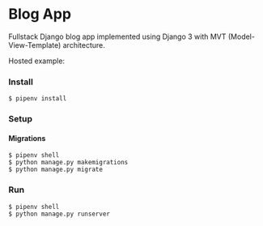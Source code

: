 # Blog App

Fullstack Django blog app implemented using Django 3 with MVT (Model-View-Template) architecture.

Hosted example:

### Install

    $ pipenv install

### Setup

#### Migrations

    $ pipenv shell
    $ python manage.py makemigrations
    $ python manage.py migrate

### Run

    $ pipenv shell
    $ python manage.py runserver
